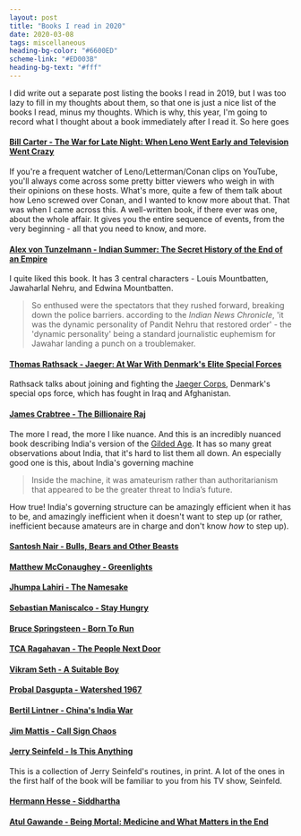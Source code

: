 ```yaml
---
layout: post
title: "Books I read in 2020"
date: 2020-03-08 
tags: miscellaneous
heading-bg-color: "#6600ED"
scheme-link: "#ED003B"
heading-bg-text: "#fff"
---
```


I did write out a separate post listing the books I read in 2019, but I was too lazy to fill in my thoughts about them, so that one is just a nice list of the books I read, minus my thoughts. Which is why, this year, I'm going to record what I thought about a book immediately after I read it. So here goes  

#### [Bill Carter - The War for Late Night: When Leno Went Early and Television Went Crazy](https://smile.amazon.com/War-Late-Night-Early-Television/dp/0452297494)  
If you're a frequent watcher of Leno/Letterman/Conan clips on YouTube, you'll always come across some pretty bitter viewers who weigh in with their opinions on these hosts. What's more, quite a few of them talk about how Leno screwed over Conan, and I wanted to know more about that. That was when I came across this. A well-written book, if there ever was one, about the whole affair. It gives you the entire sequence of events, from the very beginning - all that you need to know, and more.  

#### [Alex von Tunzelmann - Indian Summer: The Secret History of the End of an Empire](https://smile.amazon.com/Indian-Summer-Secret-History-Empire/dp/0312428111)  
I quite liked this book. It has 3 central characters - Louis Mountbatten, Jawaharlal Nehru, and Edwina Mountbatten. 
> So enthused were the spectators that they rushed forward, breaking down the police barriers. according to the _Indian News Chronicle_, 'it was the dynamic personality of Pandit Nehru that restored order' - the 'dynamic personality' being a standard journalistic euphemism for Jawahar landing a punch on a troublemaker.



#### [Thomas Rathsack - Jaeger: At War With Denmark's Elite Special Forces](https://smile.amazon.com/Jaeger-Denmarks-Elite-Special-Forces-ebook/dp/B00UPKQGOY)  
Rathsack talks about joining and fighting the [Jaeger Corps](https://en.wikipedia.org/wiki/Jaeger_Corps_(Denmark)), Denmark's special ops force, which has fought in Iraq and Afghanistan. 


#### [James Crabtree - The Billionaire Raj](https://smile.amazon.com/Billionaire-Raj-Journey-Through-Indias/dp/1524760064)  
The more I read, the more I like nuance. And this is an incredibly nuanced book describing India's version of the [Gilded Age](https://en.m.wikipedia.org/wiki/Gilded_Age). It has so many great observations about India, that it's hard to list them all down. An especially good one is this, about India's governing machine  
> Inside the machine, it was amateurism rather than authoritarianism that appeared to be the greater threat to India’s future.  

How true! India's governing structure can be amazingly efficient when it has to be, and amazingly inefficient when it doesn't want to step up (or rather, inefficient because amateurs are in charge and don't know _how_ to step up).

 
#### [Santosh Nair - Bulls, Bears and Other Beasts]()

#### [Matthew McConaughey - Greenlights]()

#### [Jhumpa Lahiri - The Namesake]()

#### [Sebastian Maniscalco - Stay Hungry]() 

#### [Bruce Springsteen - Born To Run]()

#### [TCA Ragahavan - The People Next Door]()

#### [Vikram Seth - A Suitable Boy]()

#### [Probal Dasgupta - Watershed 1967]()

#### [Bertil Lintner - China's India War]()

#### [Jim Mattis - Call Sign Chaos]()

#### [Jerry Seinfeld - Is This Anything]()
This is a collection of Jerry Seinfeld's routines, in print. A lot of the ones in the first half of the book will be familiar to you from his TV show, Seinfeld.

#### [Hermann Hesse - Siddhartha]()


#### [Atul Gawande - Being Mortal: Medicine and What Matters in the End]()